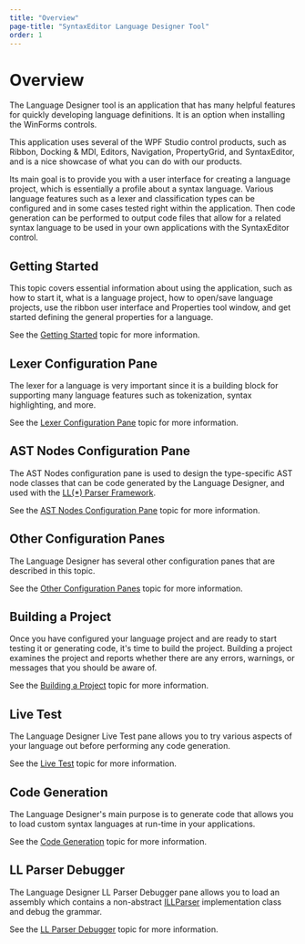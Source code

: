 ```yaml
---
title: "Overview"
page-title: "SyntaxEditor Language Designer Tool"
order: 1
---
```

# Overview

The Language Designer tool is an application that has many helpful features for quickly developing language definitions.  It is an option when installing the WinForms controls.

This application uses several of the WPF Studio control products, such as Ribbon, Docking & MDI, Editors, Navigation, PropertyGrid, and SyntaxEditor, and is a nice showcase of what you can do with our products.

Its main goal is to provide you with a user interface for creating a language project, which is essentially a profile about a syntax language.  Various language features such as a lexer and classification types can be configured and in some cases tested right within the application.  Then code generation can be performed to output code files that allow for a related syntax language to be used in your own applications with the SyntaxEditor control.

## Getting Started

This topic covers essential information about using the application, such as how to start it, what is a language project, how to open/save language projects, use the ribbon user interface and Properties tool window, and get started defining the general properties for a language.

See the [Getting Started](getting-started.md) topic for more information.

## Lexer Configuration Pane

The lexer for a language is very important since it is a building block for supporting many language features such as tokenization, syntax highlighting, and more.

See the [Lexer Configuration Pane](lexer-config-pane.md) topic for more information.

## AST Nodes Configuration Pane

The AST Nodes configuration pane is used to design the type-specific AST node classes that can be code generated by the Language Designer, and used with the [LL(*) Parser Framework](../ll-parser-framework/index.md).

See the [AST Nodes Configuration Pane](ast-nodes-config-pane.md) topic for more information.

## Other Configuration Panes

The Language Designer has several other configuration panes that are described in this topic.

See the [Other Configuration Panes](other-config-panes.md) topic for more information.

## Building a Project

Once you have configured your language project and are ready to start testing it or generating code, it's time to build the project.  Building a project examines the project and reports whether there are any errors, warnings, or messages that you should be aware of.

See the [Building a Project](building-a-project.md) topic for more information.

## Live Test

The Language Designer Live Test pane allows you to try various aspects of your language out before performing any code generation.

See the [Live Test](live-test.md) topic for more information.

## Code Generation

The Language Designer's main purpose is to generate code that allows you to load custom syntax languages at run-time in your applications.

See the [Code Generation](code-generation.md) topic for more information.

## LL Parser Debugger

The Language Designer LL Parser Debugger pane allows you to load an assembly which contains a non-abstract [ILLParser](xref:ActiproSoftware.Text.Parsing.LLParser.ILLParser) implementation class and debug the grammar.

See the [LL Parser Debugger](ll-parser-debugger.md) topic for more information.
